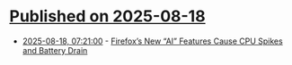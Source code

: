 # [Published on 2025-08-18](index.md)

* [2025-08-18, 07:21:00](https://soylentnews.org/article.pl?sid=25/08/17/1246229&from=rss) - [Firefox’s New “AI” Features Cause CPU Spikes and Battery Drain](https://soylentnews.org/article.pl?sid=25/08/17/1246229&from=rss)
